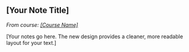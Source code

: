 ## [Your Note Title]
*From course: <a href="[URL_TO_COURSE]" target="_blank" rel="noopener noreferrer">[Course Name]</a>*

[Your notes go here. The new design provides a cleaner, more readable layout for your text.] 